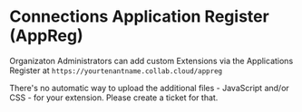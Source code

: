 # Connections Application Register (AppReg)

Organizaton Administrators can add custom Extensions via the Applications Register at `https://yourtenantname.collab.cloud/appreg`

There's no automatic way to upload the additional files - JavaScript and/or CSS - for your extension. Please create a ticket for that.
